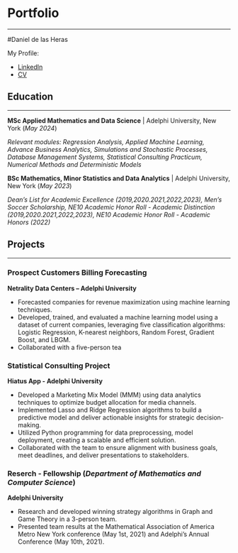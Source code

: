 # Portfolio
---
#Daniel de las Heras 

My Profile: 
- [LinkedIn](www.linkedin.com/in/danieldelasherasgarcia)
- [CV](https://drive.google.com/file/d/1MJKdxZdZm7KudZdcVpvQ1ZTkp6TVjZNV/view?usp=drive_link)


## Education
***
**MSc Applied Mathematics and Data Science** | Adelphi University, New York (_May 2024_)

*Relevant modules: Regression Analysis, Applied Machine Learning, Advance Business Analytics, Simulations and Stochastic Processes, Database Management Systems, Statistical Consulting Practicum, Numerical Methods and Deterministic Models*

**BSc Mathematics, Minor Statistics and Data Analytics** | Adelphi University, New York (_May 2023_)

*Dean’s List for Academic Excellence (2019,2020.2021,2022,2023), Men’s Soccer Scholarship, NE10 Academic Honor Roll -
Academic Distinction (2019,2020.2021,2022,2023), NE10 Academic Honor Roll - Academic Honors (2022)*

## Projects 
___

### Prospect Customers Billing Forecasting
**Netrality Data Centers – Adelphi University**

- Forecasted companies for revenue maximization using machine learning techniques.
- Developed, trained, and evaluated a machine learning model using a dataset of current companies, leveraging five classification
algorithms: Logistic Regression, K-nearest neighbors, Random Forest, Gradient Boost, and LBGM.
- Collaborated with a five-person tea

### Statistical Consulting Project
**Hiatus App - Adelphi University**
- Developed a Marketing Mix Model (MMM) using data analytics techniques to optimize budget allocation for media channels.
- Implemented Lasso and Ridge Regression algorithms to build a predictive model and deliver actionable insights for strategic
decision-making.
- Utilized Python programming for data preprocessing, model deployment, creating a scalable and efficient solution.
- Collaborated with the team to ensure alignment with business goals, meet deadlines, and deliver presentations to stakeholders.

### Reserch - Fellowship (_Department of Mathematics and Computer Science_)
**Adelphi University**
- Research and developed winning strategy algorithms in Graph and Game Theory in a 3-person team.
- Presented team results at the Mathematical Association of America Metro New York conference (May 1st, 2021)
and Adelphi’s Annual Conference (May 10th, 2021).

